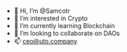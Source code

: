 - 👋 Hi, I’m @Samcotr
- 👀 I’m interested in Crypto
- 🌱 I’m currently learning Blockchain
- 💞️ I’m looking to collaborate on DAOs
- 📫 ceo@uto.company

<!---
Samcotr/Samcotr is a ✨ special ✨ repository because its `README.md` (this file) appears on your GitHub profile.
You can click the Preview link to take a look at your changes.
--->
